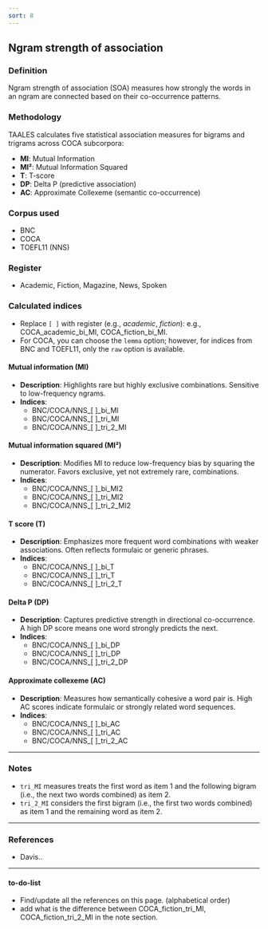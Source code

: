```yaml
---
sort: 8
---
```


## Ngram strength of association

### Definition
Ngram strength of association (SOA) measures how strongly the words in an ngram are connected based on their co-occurrence patterns.

### Methodology
TAALES calculates five statistical association measures for bigrams and trigrams across COCA subcorpora:
- **MI**: Mutual Information
- **MI²**: Mutual Information Squared
- **T**: T-score
- **DP**: Delta P (predictive association)
- **AC**: Approximate Collexeme (semantic co-occurrence)

### Corpus used
- BNC
- COCA
- TOEFL11 (NNS)

### Register
- Academic, Fiction, Magazine, News, Spoken

### Calculated indices
- Replace `[ ]` with register (e.g., *academic*, *fiction*): e.g., COCA_academic_bi_MI, COCA_fiction_bi_MI.
- For COCA, you can choose the `lemma` option; however, for indices from BNC and TOEFL11, only the `raw` option is available.

#### Mutual information (MI)

- **Description**: Highlights rare but highly exclusive combinations. Sensitive to low-frequency ngrams.
- **Indices**:
  - BNC/COCA/NNS_[ ]_bi_MI  
  - BNC/COCA/NNS_[ ]_tri_MI  
  - BNC/COCA/NNS_[ ]_tri_2_MI  

#### Mutual information squared (MI²)

- **Description**: Modifies MI to reduce low-frequency bias by squaring the numerator. Favors exclusive, yet not extremely rare, combinations.
- **Indices**:
  - BNC/COCA/NNS_[ ]_bi_MI2  
  - BNC/COCA/NNS_[ ]_tri_MI2  
  - BNC/COCA/NNS_[ ]_tri_2_MI2  

#### T score (T)

- **Description**: Emphasizes more frequent word combinations with weaker associations. Often reflects formulaic or generic phrases.
- **Indices**:
  - BNC/COCA/NNS_[ ]_bi_T  
  - BNC/COCA/NNS_[ ]_tri_T  
  - BNC/COCA/NNS_[ ]_tri_2_T  

#### Delta P (DP)

- **Description**: Captures predictive strength in directional co-occurrence. A high DP score means one word strongly predicts the next.
- **Indices**:
  - BNC/COCA/NNS_[ ]_bi_DP  
  - BNC/COCA/NNS_[ ]_tri_DP  
  - BNC/COCA/NNS_[ ]_tri_2_DP  


#### Approximate collexeme (AC)

- **Description**: Measures how semantically cohesive a word pair is. High AC scores indicate formulaic or strongly related word sequences.
- **Indices**:
  - BNC/COCA/NNS_[ ]_bi_AC  
  - BNC/COCA/NNS_[ ]_tri_AC  
  - BNC/COCA/NNS_[ ]_tri_2_AC  

---

### Notes
- `tri_MI` measures treats the first word as item 1 and the following bigram (i.e., the next two words combined) as item 2.
- `tri_2_MI` considers the first bigram (i.e., the first two words combined) as item 1 and the remaining word as item 2.

---

### References
- Davis..

---

#### to-do-list
- Find/update all the references on this page. (alphabetical order)
- add what is the difference between COCA_fiction_tri_MI, COCA_fiction_tri_2_MI in the note section.
